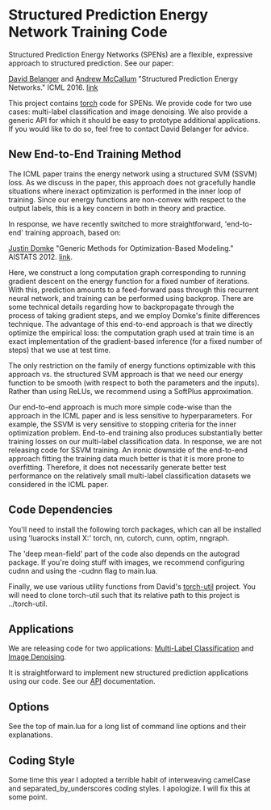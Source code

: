 # Structured Prediction Energy Network Training Code

Structured Prediction Energy Networks (SPENs) are a flexible, expressive approach to structured prediction. See our paper:

[David Belanger](https://people.cs.umass.edu/~belanger/) and [Andrew McCallum](https://people.cs.umass.edu/~mccallum/pubs.html) "Structured Prediction Energy Networks." ICML 2016. [link](https://people.cs.umass.edu/~belanger/belanger_spen_icml.pdf)


This project contains [torch](http://torch.ch/) code for SPENs. We provide code for two use cases: multi-label classification and image denoising. We also provide a generic API for which it should be easy to prototype additional applications. If you would like to do so, feel free to contact David Belanger for advice. 


## New End-to-End Training Method
The ICML paper trains the energy network using a structured SVM (SSVM) loss. As we discuss in the paper, this approach does not gracefully handle situations where inexact optimization is performed in the inner loop of training. Since our energy functions are non-convex with respect to the output labels, this is a key concern in both in theory and practice. 

In response, we have recently switched to more straightforward, 'end-to-end' training approach, based on:

[Justin Domke](http://users.cecs.anu.edu.au/~jdomke/)  "Generic Methods for Optimization-Based Modeling." AISTATS 2012. [link](http://www.jmlr.org/proceedings/papers/v22/domke12/domke12.pdf).

Here, we construct a long computation graph corresponding to running gradient descent on the energy function for a fixed number of iterations. With this, prediction amounts to a feed-forward pass through this recurrent neural network, and training can be performed using backprop. There are some technical details regarding how to backpropagate through the process of taking gradient steps, and we employ Domke's finite differences technique. The advantage of this end-to-end approach is that we directly optimize the empirical loss: the computation graph used at train time is an exact implementation of the gradient-based inference (for a fixed number of steps) that we use at test time. 

The only restriction on the family of energy functions optimizable with this approach vs. the structured SVM approach is that we need our energy function to be smooth (with respect to both the parameters and the inputs). Rather than using ReLUs, we recommend using a SoftPlus approximation. 

Our end-to-end approach is much more simple code-wise than the approach in the ICML paper and is less sensitive to hyperparameters. For example, the SSVM is very sensitive to stopping criteria for the inner optimization problem. End-to-end training also produces substantially better training losses on our multi-label classification data.  In response, we are not releasing code for SSVM training. An ironic downside of the end-to-end approach fitting the training data much better is that it is more prone to overfitting. Therefore, it does not necessarily generate better test performance on the relatively small multi-label classification datasets we considered in the ICML paper.

## Code Dependencies
You'll need to install the following torch packages, which can all be installed using 'luarocks install X:' torch, nn, cutorch, cunn, optim, nngraph. 

The 'deep mean-field' part of the code also depends on the autograd package. If you're doing stuff with images, we recommend configuring cudnn and using the -cudnn flag to main.lua.

Finally, we use various utility functions from David's [torch-util](https://github.com/davidBelanger/torch-util) project. You will need to clone torch-util such that its relative path to this project is ../torch-util. 

## Applications
We are releasing code for two applications: [Multi-Label Classification](MultiLabelClassification.md) and [Image Denoising](Denoising.md).	

It is straightforward to implement new structured prediction applications using our code. See our [API](Applications.md) documentation.

## Options
See the top of main.lua for a long list of command line options and their explanations. 

## Coding Style
Some time this year I adopted a terrible habit of interweaving camelCase and separated\_by\_underscores coding styles. I apologize. I will fix this at some point. 
